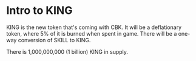# Intro to KING

KING is the new token that's coming with CBK. It will be a deflationary token, where 5% of it is burned when spent in game. There will be a one-way conversion of SKILL to KING.

There is 1,000,000,000 \(1 billion\) KING in supply.

